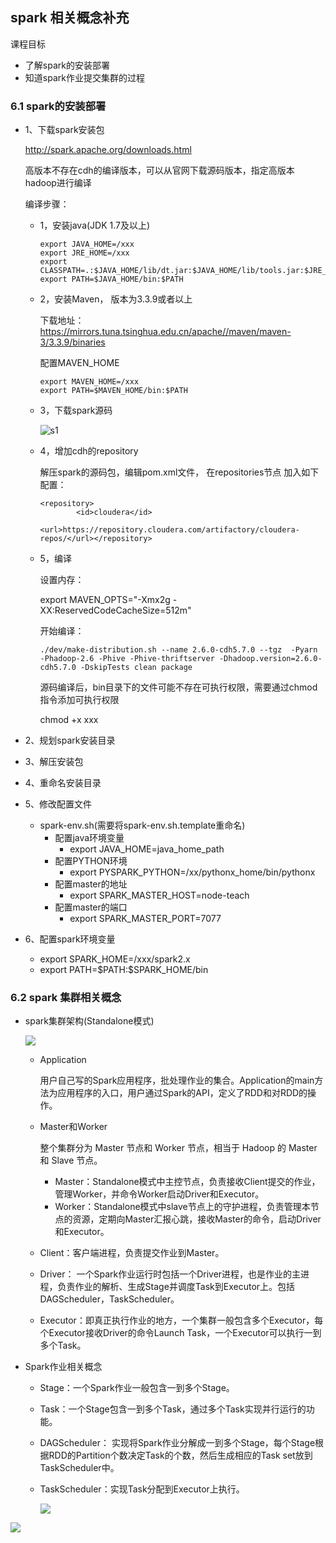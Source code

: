 ## spark 相关概念补充

课程目标

- 了解spark的安装部署
- 知道spark作业提交集群的过程

### 6.1 spark的安装部署

- 1、下载spark安装包

  http://spark.apache.org/downloads.html

  高版本不存在cdh的编译版本，可以从官网下载源码版本，指定高版本hadoop进行编译

  编译步骤：

  - 1，安装java(JDK 1.7及以上)

    ```
    export JAVA_HOME=/xxx
    export JRE_HOME=/xxx
    export CLASSPATH=.:$JAVA_HOME/lib/dt.jar:$JAVA_HOME/lib/tools.jar:$JRE_HOME/lib:$CLASSPATH
    export PATH=$JAVA_HOME/bin:$PATH
    ```

  - 2，安装Maven， 版本为3.3.9或者以上

    下载地址：https://mirrors.tuna.tsinghua.edu.cn/apache//maven/maven-3/3.3.9/binaries

    配置MAVEN_HOME

    ```
    export MAVEN_HOME=/xxx
    export PATH=$MAVEN_HOME/bin:$PATH
    ```

  - 3，下载spark源码

    ![s1](/img/s1.png)

  - 4，增加cdh的repository

    解压spark的源码包，编辑pom.xml文件， 在repositories节点 加入如下配置：

    ```
    <repository>
            <id>cloudera</id>
            <url>https://repository.cloudera.com/artifactory/cloudera-repos/</url></repository>
    ```

  - 5，编译

    设置内存：

    export MAVEN_OPTS="-Xmx2g -XX:ReservedCodeCacheSize=512m"

    开始编译：

    ```
    ./dev/make-distribution.sh --name 2.6.0-cdh5.7.0 --tgz  -Pyarn -Phadoop-2.6 -Phive -Phive-thriftserver -Dhadoop.version=2.6.0-cdh5.7.0 -DskipTests clean package
    ```

    源码编译后，bin目录下的文件可能不存在可执行权限，需要通过chmod指令添加可执行权限

    chmod +x xxx

- 2、规划spark安装目录

- 3、解压安装包

- 4、重命名安装目录

- 5、修改配置文件

  - spark-env.sh(需要将spark-env.sh.template重命名)
    - 配置java环境变量
      - export JAVA_HOME=java_home_path
    - 配置PYTHON环境
      - export PYSPARK_PYTHON=/xx/pythonx_home/bin/pythonx
    - 配置master的地址
      - export SPARK_MASTER_HOST=node-teach
    - 配置master的端口
      - export SPARK_MASTER_PORT=7077

- 6、配置spark环境变量

  - export SPARK_HOME=/xxx/spark2.x
  - export PATH=\$PATH:\$SPARK_HOME/bin

### 6.2 spark 集群相关概念

- spark集群架构(Standalone模式)

  ![](/img/spark1.png)

  - Application

    用户自己写的Spark应用程序，批处理作业的集合。Application的main方法为应用程序的入口，用户通过Spark的API，定义了RDD和对RDD的操作。

  - Master和Worker

    整个集群分为 Master 节点和 Worker 节点，相当于 Hadoop 的 Master 和 Slave 节点。

    - Master：Standalone模式中主控节点，负责接收Client提交的作业，管理Worker，并命令Worker启动Driver和Executor。
    - Worker：Standalone模式中slave节点上的守护进程，负责管理本节点的资源，定期向Master汇报心跳，接收Master的命令，启动Driver和Executor。

  - Client：客户端进程，负责提交作业到Master。

  - Driver： 一个Spark作业运行时包括一个Driver进程，也是作业的主进程，负责作业的解析、生成Stage并调度Task到Executor上。包括DAGScheduler，TaskScheduler。

  - Executor：即真正执行作业的地方，一个集群一般包含多个Executor，每个Executor接收Driver的命令Launch Task，一个Executor可以执行一到多个Task。

- Spark作业相关概念

  - Stage：一个Spark作业一般包含一到多个Stage。

  - Task：一个Stage包含一到多个Task，通过多个Task实现并行运行的功能。

  - DAGScheduler： 实现将Spark作业分解成一到多个Stage，每个Stage根据RDD的Partition个数决定Task的个数，然后生成相应的Task set放到TaskScheduler中。

  - TaskScheduler：实现Task分配到Executor上执行。

    ![](/img/spark2.png)

![](/img/spark3.png)